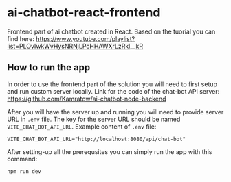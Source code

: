# ai-chatbot-react-frontend

Frontend part of ai chatbot created in React.
Based on the tuorial you can find here: https://www.youtube.com/playlist?list=PLOvIwkWvHysNRNjLPcHHAWXrLzRkl__kR

## How to run the app

In order to use the frontend part of the solution you will need to first setup and run custom server locally.
Link for the code of the chat-bot API server: https://github.com/Kamratow/ai-chatbot-node-backend

After you will have the server up and running you will need to provide server URL in `.env` file.
The key for the server URL should be named `VITE_CHAT_BOT_API_URL`.
Example content of `.env` file:

```
VITE_CHAT_BOT_API_URL="http://localhost:8080/api/chat-bot"
```

After setting-up all the prerequsites you can simply run the app with this command:

```
npm run dev
```
